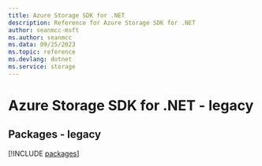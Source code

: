 ```yaml
---
title: Azure Storage SDK for .NET
description: Reference for Azure Storage SDK for .NET
author: seanmcc-msft
ms.author: seanmcc
ms.data: 09/25/2023
ms.topic: reference
ms.devlang: dotnet
ms.service: storage
---
```

# Azure Storage SDK for .NET - legacy
## Packages - legacy
[!INCLUDE [packages](storage-index.md)]